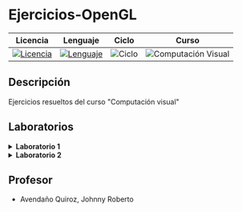 # **Ejercicios-OpenGL**

<div align="center">

|Licencia|Lenguaje|Ciclo|Curso|
|:--:|:--:|:--:|:--:|
|[![Licencia](https://img.shields.io/badge/License-MIT-red.svg)](https://opensource.org/licenses/MIT)|[![Lenguaje](https://img.shields.io/badge/Language-C++-informational.svg)](https://en.cppreference.com)|![Ciclo](https://img.shields.io/badge/VI-green.svg)|![Computación Visual](https://img.shields.io/badge/Programación_y_Fundamentos_de_Algorítmica-blueviolet.svg)

</div>


## Descripción

Ejercicios resueltos del curso "Computación visual"


## Laboratorios

<details><summary><b>Laboratorio 1</b></summary>
<p>

- Ejercicio 5
- 
https://github.com/anthonyquispev/Ejercicios-OpenGL/blob/master/Laboratorio01/Ejercicio05_Figura.mp4
  
https://github.com/user-attachments/assets/9db02565-4a20-40f0-a758-53d7a57d5111

</p>
</details>

<details><summary><b>Laboratorio 2</b></summary>
<p>

- Ejercicio 2

![Ej05_](https://github.com/user-attachments/assets/5b29dfaf-3ba8-4882-8ece-9c2f6df76d6b)

</p>
</details>



## Profesor

* Avendaño Quiroz, Johnny Roberto

